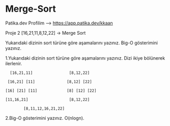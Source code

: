 # Merge-Sort

Patika.dev Profilim --> https://app.patika.dev/kkaan

Proje 2
[16,21,11,8,12,22] -> Merge Sort

Yukarıdaki dizinin sort türüne göre aşamalarını yazınız.
Big-O gösterimini yazınız.

1.Yukarıdaki dizinin sort türüne göre aşamalarını yazınız.
Dizi ikiye bölünerek ilerlenir.

      [16,21,11]                [8,12,22]

     [16,21] [11]              [8,12] [22] 
     
    [16] [21] [11]             [8] [12] [22]
    
    [11,16,21]                  [8,12,22]
    
            [8,11,12,16,21,22]
            
 
2.Big-O gösterimini yazınız.
O(nlogn).


